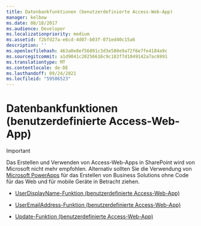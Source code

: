 ```yaml
---
title: Datenbankfunktionen (benutzerdefinierte Access-Web-App)
manager: kelbow
ms.date: 08/18/2017
ms.audience: Developer
ms.localizationpriority: medium
ms.assetid: f2bfd27a-e6cd-4d07-b03f-071ed40c15a6
description: ''
ms.openlocfilehash: 463a0e8ef56891c3d3e580e9a72f6e7fe4184a9c
ms.sourcegitcommit: a1d9041c20256616c9c183f7d1049142a7ac6991
ms.translationtype: MT
ms.contentlocale: de-DE
ms.lasthandoff: 09/24/2021
ms.locfileid: "59586523"
---
```

# <a name="database-functions-access-custom-web-app"></a>Datenbankfunktionen (benutzerdefinierte Access-Web-App)

> [!IMPORTANT]
> Das Erstellen und Verwenden von Access-Web-Apps in SharePoint wird von Microsoft nicht mehr empfohlen. Alternativ sollten Sie die Verwendung von [Microsoft PowerApps](https://powerapps.microsoft.com/en-us/) für das Erstellen von Business Solutions ohne Code für das Web und für mobile Geräte in Betracht ziehen. 
  

- [UserDisplayName-Funktion (benutzerdefinierte Access-Web-App)](userdisplayname-function-access-custom-web-app.md)
    
- [UserEmailAddress-Funktion (benutzerdefinierte Access-Web-App)](useremailaddress-function-access-custom-web-app.md)
    
- [Update-Funktion (benutzerdefinierte Access-Web-App)](update-function-access-custom-web-app.md)
    

